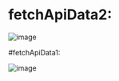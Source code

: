# fetchApiData2:

![image](https://user-images.githubusercontent.com/92245005/215307687-a98e64de-46da-480b-a10c-4288a90bf12d.png)


#fetchApiData1:

![image](https://user-images.githubusercontent.com/92245005/215307601-63abccc5-aca4-4f05-95f6-6e6b60df110a.png)

